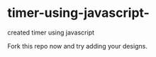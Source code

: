 # timer-using-javascript-
created timer using javascript 

Fork this repo now and try adding your designs.
